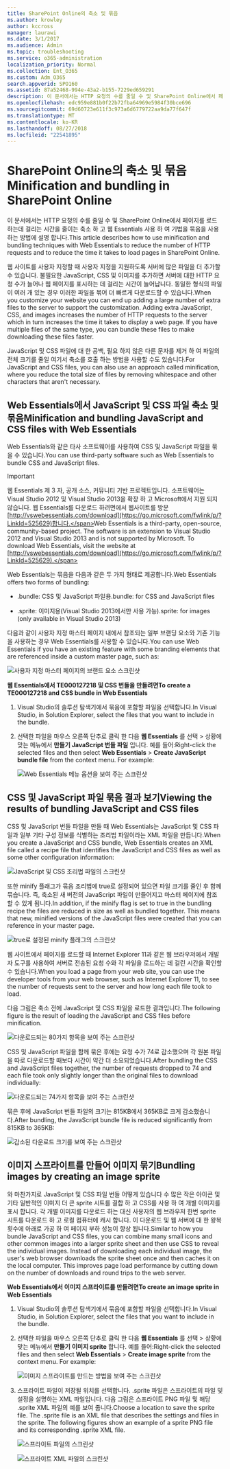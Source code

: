 ```yaml
---
title: SharePoint Online의 축소 및 묶음
ms.author: krowley
author: kccross
manager: laurawi
ms.date: 3/1/2017
ms.audience: Admin
ms.topic: troubleshooting
ms.service: o365-administration
localization_priority: Normal
ms.collection: Ent_O365
ms.custom: Adm_O365
search.appverid: SPO160
ms.assetid: 87a52468-994e-43a2-b155-7229ed659291
description: 이 문서에서는 HTTP 요청의 수를 줄일 수 및 SharePoint Online에서 페이지를 로드 하는데 걸리는 시간을 줄이는 축소 하 고 웹 Essentials 사용 하 여 기법을 묶음을 사용 하는 방법에 설명 합니다.
ms.openlocfilehash: edc959e881b0f22b72fba64969e5984f30bce696
ms.sourcegitcommit: 69d60723e611f3c973a6d6779722aa9da77f647f
ms.translationtype: MT
ms.contentlocale: ko-KR
ms.lasthandoff: 08/27/2018
ms.locfileid: "22541895"
---
```

# <a name="minification-and-bundling-in-sharepoint-online"></a><span data-ttu-id="f3a63-103">SharePoint Online의 축소 및 묶음</span><span class="sxs-lookup"><span data-stu-id="f3a63-103">Minification and bundling in SharePoint Online</span></span>

<span data-ttu-id="f3a63-104">이 문서에서는 HTTP 요청의 수를 줄일 수 및 SharePoint Online에서 페이지를 로드 하는데 걸리는 시간을 줄이는 축소 하 고 웹 Essentials 사용 하 여 기법을 묶음을 사용 하는 방법에 설명 합니다.</span><span class="sxs-lookup"><span data-stu-id="f3a63-104">This article describes how to use minification and bundling techniques with Web Essentials to reduce the number of HTTP requests and to reduce the time it takes to load pages in SharePoint Online.</span></span>
  
<span data-ttu-id="f3a63-p101">웹 사이트를 사용자 지정할 때 사용자 지정을 지원하도록 서버에 많은 파일을 더 추가할 수 있습니다. 불필요한 JavaScript, CSS 및 이미지를 추가하면 서버에 대한 HTTP 요청 수가 늘어나 웹 페이지를 표시하는 데 걸리는 시간이 늘어납니다. 동일한 형식의 파일이 여러 개 있는 경우 이러한 파일을 묶어 더 빠르게 다운로드할 수 있습니다.</span><span class="sxs-lookup"><span data-stu-id="f3a63-p101">When you customize your website you can end up adding a large number of extra files to the server to support the customization. Adding extra JavaScript, CSS, and images increases the number of HTTP requests to the server which in turn increases the time it takes to display a web page. If you have multiple files of the same type, you can bundle these files to make downloading these files faster.</span></span>
  
<span data-ttu-id="f3a63-108">JavaScript 및 CSS 파일에 대 한 공백, 필요 하지 않은 다른 문자를 제거 하 여 파일의 전체 크기를 줄일 여기서 축소를 호출 하는 방법을 사용할 수도 있습니다.</span><span class="sxs-lookup"><span data-stu-id="f3a63-108">For JavaScript and CSS files, you can also use an approach called minification, where you reduce the total size of files by removing whitespace and other characters that aren't necessary.</span></span>
  
## <a name="minification-and-bundling-javascript-and-css-files-with-web-essentials"></a><span data-ttu-id="f3a63-109">Web Essentials에서 JavaScript 및 CSS 파일 축소 및 묶음</span><span class="sxs-lookup"><span data-stu-id="f3a63-109">Minification and bundling JavaScript and CSS files with Web Essentials</span></span>

<span data-ttu-id="f3a63-110">Web Essentials와 같은 타사 소프트웨어를 사용하여 CSS 및 JavaScript 파일을 묶을 수 있습니다.</span><span class="sxs-lookup"><span data-stu-id="f3a63-110">You can use third-party software such as Web Essentials to bundle CSS and JavaScript files.</span></span>
  
> [!IMPORTANT]
> <span data-ttu-id="f3a63-p102">웹 Essentials 제 3 자, 공개 소스, 커뮤니티 기반 프로젝트입니다. 소프트웨어는 Visual Studio 2012 및 Visual Studio 2013을 확장 하 고 Microsoft에서 지원 되지 않습니다. 웹 Essentials를 다운로드 하려면에서 웹사이트를 방문 [http://vswebessentials.com/download](https://go.microsoft.com/fwlink/p/?LinkId=525629)합니다.</span><span class="sxs-lookup"><span data-stu-id="f3a63-p102">Web Essentials is a third-party, open-source, community-based project. The software is an extension to Visual Studio 2012 and Visual Studio 2013 and is not supported by Microsoft. To download Web Essentials, visit the website at [http://vswebessentials.com/download](https://go.microsoft.com/fwlink/p/?LinkId=525629).</span></span> 
  
<span data-ttu-id="f3a63-114">Web Essentials는 묶음을 다음과 같은 두 가지 형태로 제공합니다.</span><span class="sxs-lookup"><span data-stu-id="f3a63-114">Web Essentials offers two forms of bundling:</span></span>
  
- <span data-ttu-id="f3a63-115">.bundle: CSS 및 JavaScript 파일용</span><span class="sxs-lookup"><span data-stu-id="f3a63-115">.bundle: for CSS and JavaScript files</span></span>
    
- <span data-ttu-id="f3a63-116">.sprite: 이미지용(Visual Studio 2013에서만 사용 가능)</span><span class="sxs-lookup"><span data-stu-id="f3a63-116">.sprite: for images (only available in Visual Studio 2013)</span></span>
    
<span data-ttu-id="f3a63-117">다음과 같이 사용자 지정 마스터 페이지 내에서 참조되는 일부 브랜딩 요소와 기존 기능을 사용하는 경우 Web Essentials를 사용할 수 있습니다.</span><span class="sxs-lookup"><span data-stu-id="f3a63-117">You can use Web Essentials if you have an existing feature with some branding elements that are referenced inside a custom master page, such as:</span></span>
  
![사용자 지정 마스터 페이지의 브랜드 요소 스크린샷](media/3a6eba36-973d-482b-8556-a9394b8ba19f.png)
  
 <span data-ttu-id="f3a63-119">**웹 Essentials에서 TE000127218 및 CSS 번들을 만들려면**</span><span class="sxs-lookup"><span data-stu-id="f3a63-119">**To create a TE000127218 and CSS bundle in Web Essentials**</span></span>
  
1. <span data-ttu-id="f3a63-120">Visual Studio의 솔루션 탐색기에서 묶음에 포함할 파일을 선택합니다.</span><span class="sxs-lookup"><span data-stu-id="f3a63-120">In Visual Studio, in Solution Explorer, select the files that you want to include in the bundle.</span></span>
    
2. <span data-ttu-id="f3a63-p103">선택한 파일을 마우스 오른쪽 단추로 클릭 한 다음 **웹 Essentials** 를 선택 \> 상황에 맞는 메뉴에서 **만들기 JavaScript 번들 파일** 입니다. 예를 들어:</span><span class="sxs-lookup"><span data-stu-id="f3a63-p103">Right-click the selected files and then select **Web Essentials** \> **Create JavaScript bundle file** from the context menu. For example:</span></span> 
    
    ![Web Essentials 메뉴 옵션을 보여 주는 스크린샷](media/41aac84c-4538-4f78-b454-46e651f868a3.png)
  
## <a name="viewing-the-results-of-bundling-javascript-and-css-files"></a><span data-ttu-id="f3a63-124">CSS 및 JavaScript 파일 묶음 결과 보기</span><span class="sxs-lookup"><span data-stu-id="f3a63-124">Viewing the results of bundling JavaScript and CSS files</span></span>

<span data-ttu-id="f3a63-125">CSS 및 JavaScript 번들 파일을 만들 때 Web Essentials는 JavaScript 및 CSS 파일과 일부 기타 구성 정보를 식별하는 조리법 파일이라는 XML 파일을 만듭니다.</span><span class="sxs-lookup"><span data-stu-id="f3a63-125">When you create a JavaScript and CSS bundle, Web Essentials creates an XML file called a recipe file that identifies the JavaScript and CSS files as well as some other configuration information:</span></span> 
  
![JavaScript 및 CSS 조리법 파일의 스크린샷](media/7ba891f8-52d8-467b-a0f6-b062dd1137a4.png)
  
<span data-ttu-id="f3a63-p104">또한 minify 플래그가 묶음 조리법에 true로 설정되어 있으면 파일 크기를 줄인 후 함께 묶습니다. 즉, 축소된 새 버전의 JavaScript 파일이 만들어지고 마스터 페이지에 참조할 수 있게 됩니다.</span><span class="sxs-lookup"><span data-stu-id="f3a63-p104">In addition, if the minify flag is set to true in the bundling recipe the files are reduced in size as well as bundled together. This means that new, minified versions of the JavaScript files were created that you can reference in your master page.</span></span>
  
![true로 설정된 minify 플래그의 스크린샷](media/50523af2-6412-4117-ac3d-5bd26f6d562e.png)
  
<span data-ttu-id="f3a63-130">웹 사이트에서 페이지를 로드할 때 Internet Explorer 11과 같은 웹 브라우저에서 개발자 도구를 사용하여 서버로 전송된 요청 수와 각 파일을 로드하는 데 걸린 시간을 확인할 수 있습니다.</span><span class="sxs-lookup"><span data-stu-id="f3a63-130">When you load a page from your web site, you can use the developer tools from your web browser, such as Internet Explorer 11, to see the number of requests sent to the server and how long each file took to load.</span></span>
  
<span data-ttu-id="f3a63-131">다음 그림은 축소 전에 JavaScript 및 CSS 파일을 로드한 결과입니다.</span><span class="sxs-lookup"><span data-stu-id="f3a63-131">The following figure is the result of loading the JavaScript and CSS files before minification.</span></span>
  
![다운로드되는 80가지 항목을 보여 주는 스크린샷](media/e2df3912-1923-46e6-8cf2-3015a31554e1.png)
  
<span data-ttu-id="f3a63-133">CSS 및 JavaScript 파일을 함께 묶은 후에는 요청 수가 74로 감소했으며 각 원본 파일을 따로 다운로드할 때보다 시간이 약간 더 소요되었습니다.</span><span class="sxs-lookup"><span data-stu-id="f3a63-133">After bundling the CSS and JavaScript files together, the number of requests dropped to 74 and each file took only slightly longer than the original files to download individually:</span></span>
  
![다운로드되는 74가지 항목을 보여 주는 스크린샷](media/686c4387-70e8-4a74-9d45-059f33a91184.png)
  
<span data-ttu-id="f3a63-135">묶은 후에 JavaScript 번들 파일의 크기는 815KB에서 365KB로 크게 감소했습니다.</span><span class="sxs-lookup"><span data-stu-id="f3a63-135">After bundling, the JavaScript bundle file is reduced significantly from 815KB to 365KB:</span></span>
  
![감소된 다운로드 크기를 보여 주는 스크린샷](media/5e7dbd98-faff-4f68-b320-108fb252e395.png)
  
## <a name="bundling-images-by-creating-an-image-sprite"></a><span data-ttu-id="f3a63-137">이미지 스프라이트를 만들어 이미지 묶기</span><span class="sxs-lookup"><span data-stu-id="f3a63-137">Bundling images by creating an image sprite</span></span>

<span data-ttu-id="f3a63-p105">와 마찬가지로 JavaScript 및 CSS 파일 번들 어떻게 있습니다 수 많은 작은 아이콘 및 기타 일반적인 이미지 더 큰 sprite 시트를 결합 하 고 CSS를 사용 하 여 개별 이미지를 표시 합니다. 각 개별 이미지를 다운로드 하는 대신 사용자의 웹 브라우저 한번 sprite 시트를 다운로드 하 고 로컬 컴퓨터에 캐시 합니다. 이 다운로드 및 웹 서버에 대 한 왕복 횟수에 아래로 가공 하 여 페이지 부하 성능이 향상 됩니다.</span><span class="sxs-lookup"><span data-stu-id="f3a63-p105">Similar to how you bundle JavaScript and CSS files, you can combine many small icons and other common images into a larger sprite sheet and then use CSS to reveal the individual images. Instead of downloading each individual image, the user's web browser downloads the sprite sheet once and then caches it on the local computer. This improves page load performance by cutting down on the number of downloads and round trips to the web server.</span></span>
  
 <span data-ttu-id="f3a63-141">**Web Essentials에서 이미지 스프라이트를 만들려면**</span><span class="sxs-lookup"><span data-stu-id="f3a63-141">**To create an image sprite in Web Essentials**</span></span>
  
1. <span data-ttu-id="f3a63-142">Visual Studio의 솔루션 탐색기에서 묶음에 포함할 파일을 선택합니다.</span><span class="sxs-lookup"><span data-stu-id="f3a63-142">In Visual Studio, in Solution Explorer, select the files that you want to include in the bundle.</span></span>
    
2. <span data-ttu-id="f3a63-p106">선택한 파일을 마우스 오른쪽 단추로 클릭 한 다음 **웹 Essentials** 를 선택 \> 상황에 맞는 메뉴에서 **만들기 이미지 sprite** 합니다. 예를 들어:</span><span class="sxs-lookup"><span data-stu-id="f3a63-p106">Right-click the selected files and then select **Web Essentials** \> **Create image sprite** from the context menu. For example:</span></span> 
    
    ![이미지 스프라이트를 만드는 방법을 보여 주는 스크린샷](media/de0fe741-4ef7-4e3b-bafa-ef9f4822dac6.png)
  
3. <span data-ttu-id="f3a63-p107">스프라이트 파일이 저장될 위치를 선택합니다. .sprite 파일은 스프라이트의 파일 및 설정을 설명하는 XML 파일입니다. 다음 그림은 스프라이트 PNG 파일 및 해당 .sprite XML 파일의 예를 보여 줍니다.</span><span class="sxs-lookup"><span data-stu-id="f3a63-p107">Choose a location to save the sprite file. The .sprite file is an XML file that describes the settings and files in the sprite. The following figures show an example of a sprite PNG file and its corresponding .sprite XML file.</span></span>
    
    ![스프라이트 파일의 스크린샷](media/0876bb2a-d1b9-4169-8e95-9c290d628d90.png)
  
    ![스프라이트 XML 파일의 스크린샷](media/d1f94776-280d-4d56-abb5-384f145d9989.png)
  

